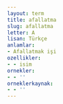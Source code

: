 ```yaml
---
layout: term
title: afallatma
slug: afallatma
letter: A
lisan: Türkçe
anlamlar:
- Afallatmak işi
ozellikler:
- - isim
ornekler:
- - ''
orneklerkaynak:
- - ''
---
```


